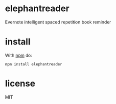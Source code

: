 # elephantreader

Evernote intelligent spaced repetition book reminder

# install

With [npm](https://npmjs.org) do:

```
npm install elephantreader
```

# license

MIT
